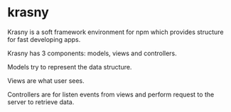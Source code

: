 # krasny

Krasny is a soft framework environment for npm which provides structure for fast developing apps.

Krasny has 3 components: models, views and controllers.

Models try to represent the data structure.

Views are what user sees.

Controllers are for listen events from views and perform request to the server to retrieve data.